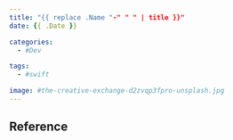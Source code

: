 ```yaml
---
title: "{{ replace .Name "-" " " | title }}"
date: {{ .Date }}

categories:
  - #Dev

tags:
  - #swift

image: #the-creative-exchange-d2zvqp3fpro-unsplash.jpg
---
```


## Reference
